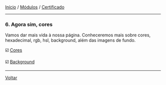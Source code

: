 [Início](https://github.com/Thalyalm/rocketseat-trilha-fundamentar) /
[Módulos](https://github.com/Thalyalm/rocketseat-trilha-fundamentar/tree/main/modulos/readme.md) /
[Certificado](https://github.com/Thalyalm/rocketseat-trilha-fundamentar/tree/main/certificado)

---

### 6. Agora sim, cores

Vamos dar mais vida à nossa página. Conheceremos mais sobre cores, hexadecimal, rgb, hsl, background, além das imagens de fundo.

:ballot_box_with_check: [Cores](https://github.com/Thalyalm/rocketseat-trilha-fundamentar/tree/main/modulos/agora-sim-cores/cores/readme.md)

:ballot_box_with_check: [Background](https://github.com/Thalyalm/rocketseat-trilha-fundamentar/tree/main/modulos/agora-sim-cores/background/readme.md)

---

[Voltar](/modulos/readme.md)